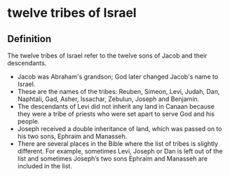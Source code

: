 # twelve tribes of Israel

## Definition

The twelve tribes of Israel refer to the twelve sons of Jacob and their descendants.

* Jacob was Abraham's grandson; God later changed Jacob's name to Israel.
* These are the names of the tribes: Reuben, Simeon, Levi, Judah, Dan, Naphtali, Gad, Asher, Issachar, Zebulun, Joseph and Benjamin.
* The descendants of Levi did not inherit any land in Canaan because they were a tribe of priests who were set apart to serve God and his people.
* Joseph received a double inheritance of land, which was passed on to his two sons, Ephraim and Manasseh.
*  There are several places in the Bible where the list of tribes is slightly different. For example, sometimes Levi, Joseph or Dan is left out of the list and sometimes Joseph’s two sons Ephraim and Manasseh are included in the list.